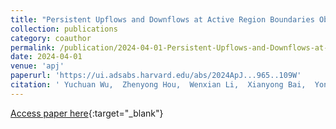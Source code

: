 ```yaml
---
title: "Persistent Upflows and Downflows at Active Region Boundaries Observed by SUTRI and AIA"
collection: publications
category: coauthor
permalink: /publication/2024-04-01-Persistent-Upflows-and-Downflows-at-Active-Region-Boundaries-Observed-by-SUTRI-and-AIA
date: 2024-04-01
venue: 'apj'
paperurl: 'https://ui.adsabs.harvard.edu/abs/2024ApJ...965..109W'
citation: ' Yuchuan Wu,  Zhenyong Hou,  Wenxian Li,  Xianyong Bai,  Yongliang Song,  Xiao Yang,  Ziyao Hu,  Yuanyong Deng,  Kaifan Ji, &quot;Persistent Upflows and Downflows at Active Region Boundaries Observed by SUTRI and AIA.&quot; apj, 2024.'
---
```

[Access paper here](https://ui.adsabs.harvard.edu/abs/2024ApJ...965..109W){:target="_blank"}
